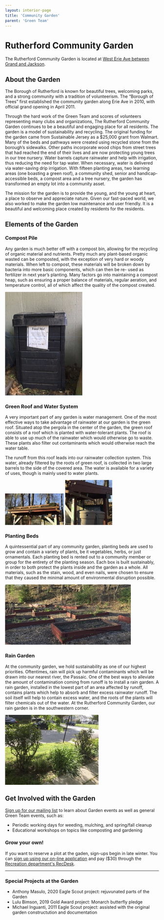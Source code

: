 ```yaml
---
layout: interior-page
title: 'Community Garden'
parent: 'Green Team'
---
```


# Rutherford Community Garden

The Rutherford Community Garden is located at [West Erie Ave between Grand and Jackson](https://goo.gl/maps/zdgEhzCxa3bNymBRA).

## About the Garden
The Borough of Rutherford is known for beautiful trees, welcoming parks, and a strong community with a tradition of volunteerism. The “Borough of Trees” first established the community garden along Erie Ave in 2010, with official grand opening in April 2011. 

Through the hard work of the Green Team and scores of volunteers representing many clubs and organizations, The Rutherford Community Garden continues to be a beautiful and engaging place for all residents. The garden is a model of sustainability and recycling. The original funding for the garden came from Sustainable Jersey as a $25,000 grant from Walmart. Many of the beds and pathways were created using recycled stone from the borough’s sidewalks.  Other paths incorporate wood chips from street trees that had reached the end of their lives and are now protecting young trees in our tree nursery. Water barrels capture rainwater and help with irrigation, thus reducing the need for tap water. When necessary, water is  delivered via water-saving drip irrigation. With fifteen planting areas, two learning areas (one boasting a green roof), a community shed, senior and handicap-accessible beds, a compost area and a tree nursery, the garden has transformed an empty lot into a community asset. 

The mission for the garden is to provide the young, and the young at heart, a place to observe and appreciate nature. Given our fast-paced world, we also worked to make the garden low maintenance and user friendly. It is a beautiful and welcoming place created by residents for the residents. 

## Elements of the Garden

### Compost Pile
Any garden is much better off with a compost bin, allowing for the recycling of organic material and nutrients. Pretty much any plant-based organic wasted can be composted, with the exception of very hard or woody materials. When left to compost, these materials will be broken down by bacteria into more basic components, which can then be re- used as fertilizer in next year’s planting. Many factors go into maintaining a compost heap, such as ensuring a proper balance of materials, regular aeration, and temperature control, all of which affect the quality of the compost created.

![Composter](/committees/green-team/compost.jpg)

### Green Roof and Water System
A very important part of any garden is water management. One of the most effective ways to take advantage of rainwater at our garden is the green roof. Situated atop the pergola in the center of the garden, the green roof consists of a roof which is planted with water-tolerant plants. The roof is able to use up much of the rainwater which would otherwise go to waste. These plants also filter out contaminants which would otherwise reach the water table.

The runoff from this roof leads into our rainwater collection system. This water, already filtered by the roots of green roof, is collected in two large barrels to the side of the covered area. The water is available for a variety of uses, though is mainly used to water plants.

![Green Roof](/committees/green-team/greenroof_1.jpg)
![Water System](/committees/green-team/greenroof_2.jpg)

### Planting Beds
A quintessential part of any community garden, planting beds are used to grow and contain a variety of plants, be it vegetables, herbs, or just ornamentals. Each planting bed is rented out to a community member or group for the entirety of the planting season. Each box is built sustainably, in order to both protect the plants inside and the garden as a whole. All materials, such as the stain, wood, and even nails, were chosen to ensure that they caused the minimal amount of environmental disruption possible.

![Planting Beds](/committees/green-team/plantingbeds.jpg)

### Rain Garden
At the community garden, we hold sustainability as one of our highest priorities. Oftentimes, rain will pick up harmful contaminants which will be drawn into our nearest river, the Passaic. One of the best ways to alleviate the amount of contamination coming from runoff is to install a rain garden. A rain garden, installed in the lowest part of an area affected by runoff, contains plants which help to absorb and filter excess rainwater runoff. The soil itself will help to contain excess water, and the roots of the plants will filter chemicals out of the water. At the Rutherford Community Garden, our rain garden is in the southwestern corner.

![Rain Garden](/committees/green-team/raingarden.jpg)

## Get Involved with the Garden

[Sign up for our mailing list](https://rutherfordgreenteam.us13.list-manage.com/subscribe?u=6c64824e101044cb88e049a6e&id=9600eda580) to learn about Garden events as well as general Green Team events, such as:
* Periodic working days for weeding, mulching, and spring/fall cleanup
* Educational workshops on topics like composting and gardening

### Grow your own!
If you want to reserve a plot at the gaden, sign-ups begin in late winter. You can [sign up using our on-line application](https://docs.google.com/forms/d/e/1FAIpQLSfHjuFOk-_LMR43AVJa86YNRRJRdzPDqPcQHkYf1J18TPDCWA/viewform) and pay ($30) through the [Recreation department's RecDesk](https://rutherfordnj.recdesk.com/Community/Home).

---
### Special Projects at the Garden
* Anthony Masulo, 2020 Eagle Scout project: rejuvunated parts of the Garden
* Lulu Bimson, 2019 Gold Award project: Monarch butterfly pledge
* Michael Inguanti, 2011 Eagle Scout project: assisted with the original garden constructution and documentation